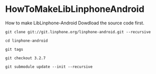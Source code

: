 # HowToMakeLibLinphoneAndroid
How to make LibLinphone-Android
Dowdload the source code first.

`git clone git://git.linphone.org/linphone-android.git --recursive`

`cd linphone-android`

`git tags`

`git checkout 3.2.7`

`git submodule update --init --recursive`
